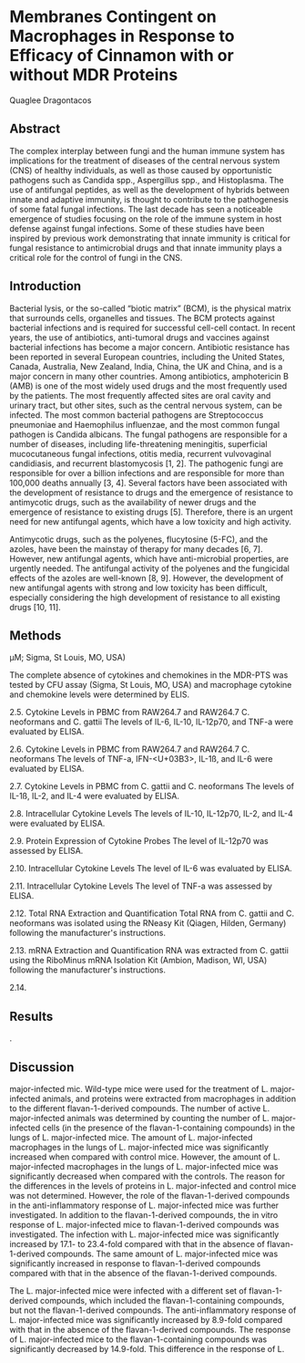 # Membranes Contingent on Macrophages in Response to Efficacy of Cinnamon with or without MDR Proteins
Quaglee Dragontacos


## Abstract
The complex interplay between fungi and the human immune system has implications for the treatment of diseases of the central nervous system (CNS) of healthy individuals, as well as those caused by opportunistic pathogens such as Candida spp., Aspergillus spp., and Histoplasma. The use of antifungal peptides, as well as the development of hybrids between innate and adaptive immunity, is thought to contribute to the pathogenesis of some fatal fungal infections. The last decade has seen a noticeable emergence of studies focusing on the role of the immune system in host defense against fungal infections. Some of these studies have been inspired by previous work demonstrating that innate immunity is critical for fungal resistance to antimicrobial drugs and that innate immunity plays a critical role for the control of fungi in the CNS.


## Introduction
Bacterial lysis, or the so-called “biotic matrix” (BCM), is the physical matrix that surrounds cells, organelles and tissues. The BCM protects against bacterial infections and is required for successful cell-cell contact. In recent years, the use of antibiotics, anti-tumoral drugs and vaccines against bacterial infections has become a major concern. Antibiotic resistance has been reported in several European countries, including the United States, Canada, Australia, New Zealand, India, China, the UK and China, and is a major concern in many other countries. Among antibiotics, amphotericin B (AMB) is one of the most widely used drugs and the most frequently used by the patients. The most frequently affected sites are oral cavity and urinary tract, but other sites, such as the central nervous system, can be infected. The most common bacterial pathogens are Streptococcus pneumoniae and Haemophilus influenzae, and the most common fungal pathogen is Candida albicans. The fungal pathogens are responsible for a number of diseases, including life-threatening meningitis, superficial mucocutaneous fungal infections, otitis media, recurrent vulvovaginal candidiasis, and recurrent blastomycosis [1, 2]. The pathogenic fungi are responsible for over a billion infections and are responsible for more than 100,000 deaths annually [3, 4]. Several factors have been associated with the development of resistance to drugs and the emergence of resistance to antimycotic drugs, such as the availability of newer drugs and the emergence of resistance to existing drugs [5]. Therefore, there is an urgent need for new antifungal agents, which have a low toxicity and high activity.

Antimycotic drugs, such as the polyenes, flucytosine (5-FC), and the azoles, have been the mainstay of therapy for many decades [6, 7]. However, new antifungal agents, which have anti-microbial properties, are urgently needed. The antifungal activity of the polyenes and the fungicidal effects of the azoles are well-known [8, 9]. However, the development of new antifungal agents with strong and low toxicity has been difficult, especially considering the high development of resistance to all existing drugs [10, 11].


## Methods
 µM; Sigma, St Louis, MO, USA)

The complete absence of cytokines and chemokines in the MDR-PTS was tested by CFU assay (Sigma, St Louis, MO, USA) and macrophage cytokine and chemokine levels were determined by ELIS.

2.5. Cytokine Levels in PBMC from RAW264.7 and RAW264.7 C. neoformans and C. gattii
The levels of IL-6, IL-10, IL-12p70, and TNF-a were evaluated by ELISA.

2.6. Cytokine Levels in PBMC from RAW264.7 and RAW264.7 C. neoformans
The levels of TNF-a, IFN-<U+03B3>, IL-1ß, and IL-6 were evaluated by ELISA.

2.7. Cytokine Levels in PBMC from C. gattii and C. neoformans
The levels of IL-1ß, IL-2, and IL-4 were evaluated by ELISA.

2.8. Intracellular Cytokine Levels
The levels of IL-10, IL-12p70, IL-2, and IL-4 were evaluated by ELISA.

2.9. Protein Expression of Cytokine Probes
The level of IL-12p70 was assessed by ELISA.

2.10. Intracellular Cytokine Levels
The level of IL-6 was evaluated by ELISA.

2.11. Intracellular Cytokine Levels
The level of TNF-a was assessed by ELISA.

2.12. Total RNA Extraction and Quantification
Total RNA from C. gattii and C. neoformans was isolated using the RNeasy Kit (Qiagen, Hilden, Germany) following the manufacturer's instructions.

2.13. mRNA Extraction and Quantification
RNA was extracted from C. gattii using the RiboMinus mRNA Isolation Kit (Ambion, Madison, WI, USA) following the manufacturer's instructions.

2.14.


## Results
.


## Discussion
major-infected mic. Wild-type mice were used for the treatment of L. major-infected animals, and proteins were extracted from macrophages in addition to the different flavan-1-derived compounds. The number of active L. major-infected animals was determined by counting the number of L. major-infected cells (in the presence of the flavan-1-containing compounds) in the lungs of L. major-infected mice. The amount of L. major-infected macrophages in the lungs of L. major-infected mice was significantly increased when compared with control mice. However, the amount of L. major-infected macrophages in the lungs of L. major-infected mice was significantly decreased when compared with the controls. The reason for the differences in the levels of proteins in L. major-infected and control mice was not determined. However, the role of the flavan-1-derived compounds in the anti-inflammatory response of L. major-infected mice was further investigated. In addition to the flavan-1-derived compounds, the in vitro response of L. major-infected mice to flavan-1-derived compounds was investigated. The infection with L. major-infected mice was significantly increased by 17.1- to 23.4-fold compared with that in the absence of flavan-1-derived compounds. The same amount of L. major-infected mice was significantly increased in response to flavan-1-derived compounds compared with that in the absence of the flavan-1-derived compounds.

The L. major-infected mice were infected with a different set of flavan-1-derived compounds, which included the flavan-1-containing compounds, but not the flavan-1-derived compounds. The anti-inflammatory response of L. major-infected mice was significantly increased by 8.9-fold compared with that in the absence of the flavan-1-derived compounds. The response of L. major-infected mice to the flavan-1-containing compounds was significantly decreased by 14.9-fold. This difference in the response of L.
